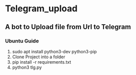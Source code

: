 # Telegram_upload

## A bot to Upload file from Url to Telegram

### Ubuntu Guide

1. sudo apt install python3-dev python3-pip
2. Clone Project into a folder
3. pip install -r requirements.txt
4. python3 tlg.py
